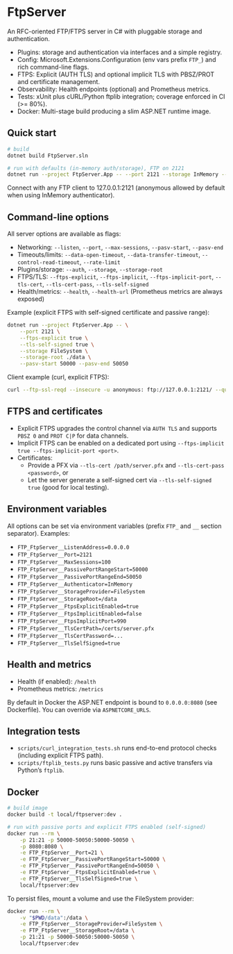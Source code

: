 # FtpServer

An RFC-oriented FTP/FTPS server in C# with pluggable storage and authentication.

- Plugins: storage and authentication via interfaces and a simple registry.
- Config: Microsoft.Extensions.Configuration (env vars prefix `FTP_`) and rich command-line flags.
- FTPS: Explicit (AUTH TLS) and optional implicit TLS with PBSZ/PROT and certificate management.
- Observability: Health endpoints (optional) and Prometheus metrics.
- Tests: xUnit plus cURL/Python ftplib integration; coverage enforced in CI (>= 80%).
- Docker: Multi-stage build producing a slim ASP.NET runtime image.

## Quick start

```bash
# build
dotnet build FtpServer.sln

# run with defaults (in-memory auth/storage), FTP on 2121
dotnet run --project FtpServer.App -- --port 2121 --storage InMemory --auth InMemory
```

Connect with any FTP client to 127.0.0.1:2121 (anonymous allowed by default when using InMemory authenticator).

## Command-line options

All server options are available as flags:

- Networking: `--listen`, `--port`, `--max-sessions`, `--pasv-start`, `--pasv-end`
- Timeouts/limits: `--data-open-timeout`, `--data-transfer-timeout`, `--control-read-timeout`, `--rate-limit`
- Plugins/storage: `--auth`, `--storage`, `--storage-root`
- FTPS/TLS: `--ftps-explicit`, `--ftps-implicit`, `--ftps-implicit-port`, `--tls-cert`, `--tls-cert-pass`, `--tls-self-signed`
- Health/metrics: `--health`, `--health-url` (Prometheus metrics are always exposed)

Example (explicit FTPS with self-signed certificate and passive range):

```bash
dotnet run --project FtpServer.App -- \
	--port 2121 \
	--ftps-explicit true \
	--tls-self-signed true \
	--storage FileSystem \
	--storage-root ./data \
	--pasv-start 50000 --pasv-end 50050
```

Client example (curl, explicit FTPS):

```bash
curl --ftp-ssl-reqd --insecure -u anonymous: ftp://127.0.0.1:2121/ --quote "PBSZ 0" --quote "PROT P"
```

## FTPS and certificates

- Explicit FTPS upgrades the control channel via `AUTH TLS` and supports `PBSZ 0` and `PROT C|P` for data channels.
- Implicit FTPS can be enabled on a dedicated port using `--ftps-implicit true --ftps-implicit-port <port>`.
- Certificates:
	- Provide a PFX via `--tls-cert /path/server.pfx` and `--tls-cert-pass <password>`, or
	- Let the server generate a self-signed cert via `--tls-self-signed true` (good for local testing).

## Environment variables

All options can be set via environment variables (prefix `FTP_` and `__` section separator). Examples:

- `FTP_FtpServer__ListenAddress=0.0.0.0`
- `FTP_FtpServer__Port=2121`
- `FTP_FtpServer__MaxSessions=100`
- `FTP_FtpServer__PassivePortRangeStart=50000`
- `FTP_FtpServer__PassivePortRangeEnd=50050`
- `FTP_FtpServer__Authenticator=InMemory`
- `FTP_FtpServer__StorageProvider=FileSystem`
- `FTP_FtpServer__StorageRoot=/data`
- `FTP_FtpServer__FtpsExplicitEnabled=true`
- `FTP_FtpServer__FtpsImplicitEnabled=false`
- `FTP_FtpServer__FtpsImplicitPort=990`
- `FTP_FtpServer__TlsCertPath=/certs/server.pfx`
- `FTP_FtpServer__TlsCertPassword=...`
- `FTP_FtpServer__TlsSelfSigned=true`

## Health and metrics

- Health (if enabled): `/health`
- Prometheus metrics: `/metrics`

By default in Docker the ASP.NET endpoint is bound to `0.0.0.0:8080` (see Dockerfile). You can override via `ASPNETCORE_URLS`.

## Integration tests

- `scripts/curl_integration_tests.sh` runs end-to-end protocol checks (including explicit FTPS path).
- `scripts/ftplib_tests.py` runs basic passive and active transfers via Python’s `ftplib`.

## Docker

```bash
# build image
docker build -t local/ftpserver:dev .

# run with passive ports and explicit FTPS enabled (self-signed)
docker run --rm \
	-p 21:21 -p 50000-50050:50000-50050 \
	-p 8080:8080 \
	-e FTP_FtpServer__Port=21 \
	-e FTP_FtpServer__PassivePortRangeStart=50000 \
	-e FTP_FtpServer__PassivePortRangeEnd=50050 \
	-e FTP_FtpServer__FtpsExplicitEnabled=true \
	-e FTP_FtpServer__TlsSelfSigned=true \
	local/ftpserver:dev
```

To persist files, mount a volume and use the FileSystem provider:

```bash
docker run --rm \
	-v "$PWD/data":/data \
	-e FTP_FtpServer__StorageProvider=FileSystem \
	-e FTP_FtpServer__StorageRoot=/data \
	-p 21:21 -p 50000-50050:50000-50050 \
	local/ftpserver:dev
```
